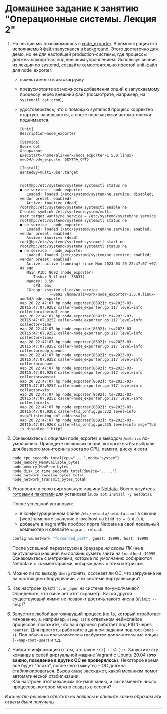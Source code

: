 # Домашнее задание к занятию "Операционные системы. Лекция 2"


1. На лекции мы познакомились с [node_exporter](https://github.com/prometheus/node_exporter/releases). В демонстрации его исполняемый файл запускался в background. Этого достаточно для демо, но не для настоящей production-системы, где процессы должны находиться под внешним управлением. Используя знания из лекции по systemd, создайте самостоятельно простой [unit-файл](https://www.freedesktop.org/software/systemd/man/systemd.service.html) для node_exporter:

    * поместите его в автозагрузку,
    * предусмотрите возможность добавления опций к запускаемому процессу через внешний файл (посмотрите, например, на `systemctl cat cron`),
    * удостоверьтесь, что с помощью systemctl процесс корректно стартует, завершается, а после перезагрузки автоматически поднимается.

         ```
         [Unit]
         Description=node_exporter
         
         [Service]
         User=root
         Group=root
         ExecStart=/home/ali/work/node_exporter-1.5.0.linux-amd64/node_exporter $EXTRA_OPTS
         
         [Install]
         WantedBy=multi-user.target
         
         
         root@hp:/etc/systemd/system# systemctl status ne
         ● ne.service - node-exporter
            Loaded: loaded (/etc/systemd/system/ne.service; disabled; vendor preset: enabled)
            Active: inactive (dead)
         root@hp:/etc/systemd/system# systemctl enable ne
         Created symlink /etc/systemd/system/multi-user.target.wants/ne.service → /etc/systemd/system/ne.service.
         root@hp:/etc/systemd/system# systemctl status ne
         ● ne.service - node-exporter
            Loaded: loaded (/etc/systemd/system/ne.service; enabled; vendor preset: enabled)
            Active: inactive (dead)
         root@hp:/etc/systemd/system# systemctl start ne
         root@hp:/etc/systemd/system# systemctl status ne
         ● ne.service - node_exporter
            Loaded: loaded (/etc/systemd/system/ne.service; enabled; vendor preset: enabled)
            Active: active (running) since Mon 2023-03-20 22:47:07 +07; 4s ago
            Main PID: 8692 (node_exporter)
               Tasks: 5 (limit: 38037)
            Memory: 3.5M
               CPU: 6ms
            CGroup: /system.slice/ne.service
                      └─8692 /home/ali/work/node_exporter-1.5.0.linux-amd64/node_exporter
      мар 20 22:47:07 hp node_exporter[8692]: ts=2023-03-20T15:47:07.925Z caller=node_exporter.go:117 level=info collector=thermal_zone
      мар 20 22:47:07 hp node_exporter[8692]: ts=2023-03-20T15:47:07.925Z caller=node_exporter.go:117 level=info collector=time
      мар 20 22:47:07 hp node_exporter[8692]: ts=2023-03-20T15:47:07.925Z caller=node_exporter.go:117 level=info collector=timex
      мар 20 22:47:07 hp node_exporter[8692]: ts=2023-03-20T15:47:07.925Z caller=node_exporter.go:117 level=info collector=udp_queues
      мар 20 22:47:07 hp node_exporter[8692]: ts=2023-03-20T15:47:07.925Z caller=node_exporter.go:117 level=info collector=uname
      мар 20 22:47:07 hp node_exporter[8692]: ts=2023-03-20T15:47:07.925Z caller=node_exporter.go:117 level=info collector=vmstat
      мар 20 22:47:07 hp node_exporter[8692]: ts=2023-03-20T15:47:07.925Z caller=node_exporter.go:117 level=info collector=xfs
      мар 20 22:47:07 hp node_exporter[8692]: ts=2023-03-20T15:47:07.925Z caller=node_exporter.go:117 level=info collector=zfs
      мар 20 22:47:07 hp node_exporter[8692]: ts=2023-03-20T15:47:07.926Z caller=tls_config.go:232 level=info msg="Listening on" address=[:>
      мар 20 22:47:07 hp node_exporter[8692]: ts=2023-03-20T15:47:07.926Z caller=tls_config.go:235 level=info msg="TLS is disabled." http2
      ```


2. Ознакомьтесь с опциями node_exporter и выводом `/metrics` по-умолчанию. Приведите несколько опций, которые вы бы выбрали для базового мониторинга хоста по CPU, памяти, диску и сети.
     ```
     node_cpu_seconds_total{cpu="....",mode="system"}
     node_memory_MemAvailable_bytes
     node_memory_MemFree_bytes
     node_disk_io_time_seconds_total{device="....."}
     node_network_receive_bytes_total
     node_network_transmit_bytes_total
     ```

3. Установите в свою виртуальную машину [Netdata](https://github.com/netdata/netdata). Воспользуйтесь [готовыми пакетами](https://packagecloud.io/netdata/netdata/install) для установки (`sudo apt install -y netdata`). 
   
   После успешной установки:
    * в конфигурационном файле `/etc/netdata/netdata.conf` в секции [web] замените значение с localhost на `bind to = 0.0.0.0`,
    * добавьте в Vagrantfile проброс порта Netdata на свой локальный компьютер и сделайте `vagrant reload`:

    ```bash
    config.vm.network "forwarded_port", guest: 19999, host: 19999
    ```

    После успешной перезагрузки в браузере *на своем ПК* (не в виртуальной машине) вы должны суметь зайти на `localhost:19999`. Ознакомьтесь с метриками, которые по умолчанию собираются Netdata и с комментариями, которые даны к этим метрикам.

4. Можно ли по выводу `dmesg` понять, осознает ли ОС, что загружена не на настоящем оборудовании, а на системе виртуализации?

5. Как настроен sysctl `fs.nr_open` на системе по-умолчанию? Определите, что означает этот параметр. Какой другой существующий лимит не позволит достичь такого числа (`ulimit --help`)?

6. Запустите любой долгоживущий процесс (не `ls`, который отработает мгновенно, а, например, `sleep 1h`) в отдельном неймспейсе процессов; покажите, что ваш процесс работает под PID 1 через `nsenter`. Для простоты работайте в данном задании под root (`sudo -i`). Под обычным пользователем требуются дополнительные опции (`--map-root-user`) и т.д.

7. Найдите информацию о том, что такое `:(){ :|:& };:`. Запустите эту команду в своей виртуальной машине Vagrant с Ubuntu 20.04 (**это важно, поведение в других ОС не проверялось**). Некоторое время все будет "плохо", после чего (минуты) – ОС должна стабилизироваться. Вызов `dmesg` расскажет, какой механизм помог автоматической стабилизации.  
Как настроен этот механизм по-умолчанию, и как изменить число процессов, которое можно создать в сессии?

*В качестве решения ответьте на вопросы и опишите каким образом эти ответы были получены*

----


